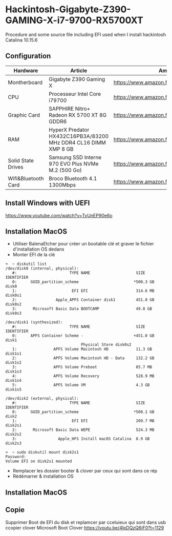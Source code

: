 # Hackintosh-Gigabyte-Z390-GAMING-X-i7-9700-RX5700XT
Procedure and some source file including EFI used when I install hackintosh Catalina 10.15.6

## Configuration

| Hardware            | Article                                                        | Amazon Link                                 |
|---------------------|----------------------------------------------------------------|---------------------------------------------|
| Montherboard        | Gigabyte Z390 Gaming X                                         | https://www.amazon.fr/gp/product/B07HS4XS93 |
| CPU                 | Processeur Intel Core i79700                                   | https://www.amazon.fr/gp/product/B07S1MWTQ3 |
| Graphic Card        | SAPPHIRE Nitro+ Radeon RX 5700 XT 8G GDDR6                     | https://www.amazon.fr/gp/product/B07XGV3FL3 |
| RAM                 | HyperX Predator HX432C16PB3A/83200 MHz DDR4 CL16 DIMM XMP 8 GB | https://www.amazon.fr/gp/product/B07GLNMS1M |
| Solid State Drives  | Samsung SSD Interne 970 EVO Plus NVMe M.2 (500 Go)             | https://www.amazon.fr/gp/product/B07MFBLN7K |
| Wifi&Bluetooth Card | Broco Bluetooth 4.1 1300Mbps                                   | https://www.amazon.fr/gp/product/B081F8ZC38 |

## Install Windows with UEFI
https://www.youtube.com/watch?v=TyUnEP90e6o

## Installation MacOS
- Utiliser BalenaEtcher pour créer un bootable clé et graver le fichier d'installation OS dedans
- Monter EFI de la clé 
```
➜  ~ diskutil list
/dev/disk0 (internal, physical):
   #:                       TYPE NAME                    SIZE       IDENTIFIER
   0:      GUID_partition_scheme                        *500.3 GB   disk0
   1:                        EFI EFI                     314.6 MB   disk0s1
   2:                 Apple_APFS Container disk1         451.0 GB   disk0s2
   3:       Microsoft Basic Data BOOTCAMP                49.0 GB    disk0s3

/dev/disk1 (synthesized):
   #:                       TYPE NAME                    SIZE       IDENTIFIER
   0:      APFS Container Scheme -                      +451.0 GB   disk1
                                 Physical Store disk0s2
   1:                APFS Volume Macintosh HD            11.3 GB    disk1s1
   2:                APFS Volume Macintosh HD - Data     132.2 GB   disk1s2
   3:                APFS Volume Preboot                 85.7 MB    disk1s3
   4:                APFS Volume Recovery                528.9 MB   disk1s4
   5:                APFS Volume VM                      4.3 GB     disk1s5

/dev/disk2 (external, physical):
   #:                       TYPE NAME                    SIZE       IDENTIFIER
   0:      GUID_partition_scheme                        *500.1 GB   disk2
   1:                        EFI EFI                     209.7 MB   disk2s1
   2:       Microsoft Basic Data WEPE                    524.3 MB   disk2s2
   3:                  Apple_HFS Install macOS Catalina  8.9 GB     disk2s3
   
➜  ~ sudo diskutil mount disk2s1
Password:
Volume EFI on disk2s1 mounted
```
- Remplacer les dossier booter & clover par ceux qui sont dans ce rép
- Rédémarrer & installation OS
## Installation MacOS
## Copie
Supprimer Boot de EFI du disk et replamcer par cceluieux qui sont dans usb
ccopier clover 
Microsoft Boot Clover
https://youtu.be/4lpDQzQ6iF0?t=1129
